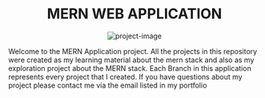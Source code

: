 <h1 align="center" id="title">MERN WEB APPLICATION</h1>

<p align="center"><img src="https://miro.medium.com/max/678/1*l2tlJsFNg2tH6QizegKkqA.png" alt="project-image"></p>

<p id="description">Welcome to the MERN Application project. All the projects in this repository were created as my learning material about the mern stack and also as my exploration project about the MERN stack. Each Branch in this application represents every project that I created. If you have questions about my project please contact me via the email listed in my portfolio</p>
